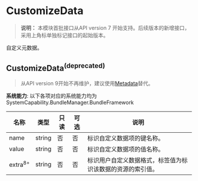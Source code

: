 # CustomizeData

> **说明：**
> 本模块首批接口从API version 7 开始支持。后续版本的新增接口，采用上角标单独标记接口的起始版本。

自定义元数据。

## CustomizeData<sup>(deprecated)</sup>

> 从API version 9开始不再维护，建议使用[Metadata](js-apis-bundleManager-metadata.md)替代。

**系统能力**:  以下各项对应的系统能力均为SystemCapability.BundleManager.BundleFramework



| 名称               | 类型   | 只读 | 可选 | 说明             |
| ------------------ | ------ | ---- | ---- | ---------------- |
| name               | string | 否   | 否   | 标识自定义数据项的键名称。 |
| value              | string | 否   | 否   | 标识自定义数据项的值名称。   |
| extra<sup>8+</sup> | string | 否   | 否   | 标识用户自定义数据格式，标签值为标识该数据的资源的索引值。       |